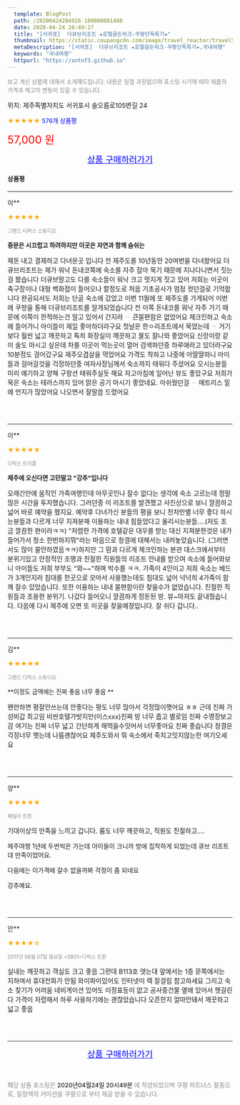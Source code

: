 ```yaml
---
  template: BlogPost
  path: /20200424204926-100000001488
  date: 2020-04-24 20:49:27
  title: "[서귀포]  더큐브리조트 ★호텔골든위크-쿠팡단독특가★"
  thumbnail: https://static.coupangcdn.com/image/travel_reactor/travelSeller/hotel/A00144397/ece13b66-13c7-4e07-80e6-289146209a16.jpg
  metaDescription: "[서귀포]  더큐브리조트 ★호텔골든위크-쿠팡단독특가★,국내여행"
  keywords: "국내여행"
  httpurl: "https://antnf3.github.io"
---
```

  
<span style="color: #888;font-size:0.8rem">보고 계신 상품에 대해서 소개해드립니다.
내용은 일절 과장없으며 포스팅 시기에 따라 제품의 가격과 재고의 변동이 있을 수 있습니다.</span>
  
<span style="font-size: 0.9rem;">위치: 제주특별자치도 서귀포시 솔오름로105번길 24 </span>
  
<span style="color: orange;">★★★★★</span> <span style="color: blue;font-size: 0.85rem;">576개 상품평</span>
  
<span style="color: red;font-size: 1.5rem;">57,000 원</span>
  






<p align="center"><a href="http://me2.do/FQhf6FM2" style="font-size: 1.2rem; color: blue;">상품 구매하러가기</a></p>

#### 상품평
  
---
  
이**
    
<span style="color: orange;">★★★★★</span>
    
<span style="color: #888;font-size:0.7rem">그랜드 디럭스 스튜디오</span>
    
<span style="font-size:0.85rem">**중문은 시끄럽고 하려하지만 이곳은 자연과 함께 숨쉬는**</span>
    
<span style="font-size: 0.9rem;">제돈 내고 결제하고 다녀온곳 입니다
전 제주도를 10년동안 20여번을 다녀왔어요 
더큐브리조트는 제가 워낙 돈내코쪽에 숙소를  자주
잡아  묵기 때문에 지나다니면서 짓는걸 봤습니다
더큐브말고도 다를 숙소들이 워낙 크고 멋지게 짓고 있어
저희는 이곳이 축구장이나 대형 백화점이 들어오나 할정도로
처음 기초공사가 엄청 컷던걸로 기억합니다
완공되서도 저희는 단골 숙소에 갔었고
이번 11월에 또 제주도를 가게되어
이번에 쿠팡을 통해 더큐브리조트를 알게되었습니다
전 이쪽 돈내코를 워낙 자주 가기 때문에
이쪽이 한적하는건 알고 있어서 간지라 ᆢ
큰불편함은 없었어요
체크인하고 숙소에 들어가니 아이들이 제일 좋아하더라구요
첫날은 한ㅇ리조트에서 묵었는데 ᆢ
거기보다 훨씬 넓고 깨끗하고 
특히 화장실이 깨끗하고 
물도 잘나와 좋았어요
신랑이랑 같이 술도 마시고 싶은데
차를 이곳이 먹는곳이 멀어 
검색하던중 하루애라고 있더라구요
10분정도 걸어갔구요
제주오겹살을 먹었어요
가격도 착하고 나중에 
아딸딸하니 아이들과 걸어갈것을 걱정하던중
여자사장님께서 숙소까지 태워다 주셨어요
오시는분들 미리 얘기하고 양해 구항션 
태워주실듯 해요
자고아침에 일어난 뷰도 좋았구요
저희가 묵은 숙소는 테라스까지 있어  맑은 공기 마시기 좋았네요.
아쉬웠던걸 ᆢ 매트리스 밑에 먼지가 많았어요
나오면서  잘말씀 드렸어요</span>
    
<br>
<br>

---
  
이**
    
<span style="color: orange;">★★★★★</span>
    
<span style="color: #888;font-size:0.7rem">디럭스 트리플</span>
    
<span style="font-size:0.85rem">**제주에 오신다면 고민말고 "강추"입니다**</span>
    
<span style="font-size: 0.9rem;">오래간만에 움직인 가족여행인데 아무곳인나 잘수 없다는 생각에 숙소 고르는데 정말 많은 시간을 투자했습니다. 그러던중 이 리조트를 발견했고 사진상으로 보니 깔끔하고 넓어 바로 예약을 했지요. 예약후 다녀가신 분들의 평을 보니 천차만별 너무 좋다 하시는분들과 다르게 너무 지져분해 이용하는 내내 힘들었다고 올리시는분들....(저도 조금 깔끔한 편이라ㅋㅋ)
"저렴한 가격에 호텔같은 대우를 받는 대신 지져분한것은 내가 들어가서 청소 한번하지뭐"라는 마음으로 청결에 대해서는 내려놓았습니다. (그러면서도 많이 불안하였음ㅋㅋ)하지만 그 맘과 다르게 체크인하는 본관 데스크에서부터 분위기있고 안정적인 조명과 친절한 직원들의 리조트 안내를 받으며 숙소에 들어와보니 아이들도 저희 부부도 "와~~"하며 박수를 ㅋㅋ.  가족이 4인이고 저희 숙소는 베드가 3개인지라 침대를 한곳으로 모아서 사용했는데도 침대도 넓어 넉넉히 4가족이 함께 잘수 있었습니다.  또한 이용하는 내내 불편함이란 찾을수가 없었습니다. 
친절한 직원들과 조용한 분위기. 나갔다 들어오니 깔끔하게 정돈된 방. 뷰~마저도 끝내줬습니다.
다음에 다시 제주에 오면 또 이곳을 찾을예졍입니다.
잘 쉬다 갑니다..</span>
    
<br>
<br>

---
  
김**
    
<span style="color: orange;">★★★★★</span>
    
<span style="color: #888;font-size:0.7rem">그랜드 디럭스 스튜디오</span>
    
<span style="font-size:0.85rem">**이정도 금액에는 진짜 좋음 너무 좋음 **</span>
    
<span style="font-size: 0.9rem;">왠만하면 평잘안쓰는데 안좋다는 평도 너무 많아서 걱정많이햇어요 ㅎㅎ 근데 진짜 가성비갑 최고임 비싼호텔가밧지만(이스xxx)진짜 방 너무 좁고 별로임 진짜 수영장보고감
여기는 진짜 너무 넓고 간단하게 해먹을수잇어서 너무좋아요
진짜 좋습니다 청결은 걱정너무 햇는데 나름괜찮어요
제주도와서 뭐 숙소에서 죽치고잇지않는한 여기오세요</span>
    
<br>
<br>

---
  
양**
    
<span style="color: orange;">★★★★★</span>
    
<span style="color: #888;font-size:0.7rem">패밀리 트윈</span>
    

    
<span style="font-size: 0.9rem;">기대이상의 만족을 느끼고 갑니다.
룸도 너무 깨끗하고, 직원도 친절하고....

제주여행 1년에 두번씩은 가는데
아이들이 크니까 방에 집착하게 되었는데
큐브 리조트 대 만족이었어요.

다음에는 이가격에 갈수 없을까봐
걱정이 좀 되네요

강추예요.</span>
    
<br>
<br>

---
  
안**
    
<span style="color: orange;">★★★★☆</span>
    
<span style="color: #888;font-size:0.7rem">2017년 08월 07일 월요일 <0801>디럭스 트윈</span>
    

    
<span style="font-size: 0.9rem;">실내는 깨끗하고 객실도 크고 좋음 그런데 B113호 엿는대 앞에서는 1층 문쪽에서는 지하여서 휴대전화가 안됨 와이파이있어도 인터넷이 렉 잘걸림  참고하세요
그리고 숙소 찾기가 어려움 네비게이션 있어도 이정표등이 없고 공사중건물 옆에 있어서 헷갈린다 
가격이 저렴해서 하루 사용하기에는 괜찮았습니다
오픈한지  얼마안돼서 깨끗하고 넓고 좋음</span>
    
<br>
<br>


  
---
  
<p align="center"><a href="http://me2.do/FQhf6FM2" style="font-size: 1.2rem; color: blue;">상품 구매하러가기</a></p>
  
<br>
  
<span style="font-size: 0.85rem; color: #888;">해당 상품 포스팅은 <span style="color: #000;"> 2020년04월24일 20시49분 </span> 에 작성되었으며 쿠팡 파트너스 활동으로, 일정액의 커미션을 쿠팡으로 부터 제공 받을 수 있습니다.</span>